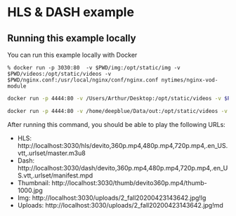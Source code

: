 # HLS & DASH example

## Running this example locally

You can run this example locally with Docker

```
% docker run -p 3030:80  -v $PWD/img:/opt/static/img -v $PWD/videos:/opt/static/videos -v $PWD/nginx.conf:/usr/local/nginx/conf/nginx.conf nytimes/nginx-vod-module
```

```bash
docker run -p 4444:80 -v /Users/Arthur/Desktop:/opt/static/videos -v $PWD/nginx.conf:/usr/local/nginx/conf/nginx.conf nytimes/nginx-vod-module
```

```bash
docker run -p 4444:80 -v /home/deepblue/Data/out:/opt/static/videos -v $PWD/nginx.conf:/usr/local/nginx/conf/nginx.conf nytimes/nginx-vod-module
```

After running this command, you should be able to play the following URLs:

- HLS: http://localhost:3030/hls/devito,360p.mp4,480p.mp4,720p.mp4,.en_US.vtt,.urlset/master.m3u8
- Dash: http://localhost:3030/dash/devito,360p.mp4,480p.mp4,720p.mp4,.en_US.vtt,.urlset/manifest.mpd
- Thumbnail: http://localhost:3030/thumb/devito360p.mp4/thumb-1000.jpg
- Img: http://localhost:3030/uploads/2_fall20200423143642.jpg!lg
- Uploads: http://localhost:3030/uploads/2_fall20200423143642.jpg!md